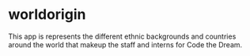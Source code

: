 # worldorigin
This app is represents the different ethnic backgrounds and countries around the world that makeup the staff and interns for Code the Dream.
